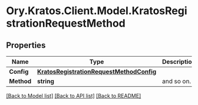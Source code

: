 # Ory.Kratos.Client.Model.KratosRegistrationRequestMethod
## Properties

Name | Type | Description | Notes
------------ | ------------- | ------------- | -------------
**Config** | [**KratosRegistrationRequestMethodConfig**](KratosRegistrationRequestMethodConfig.md) |  | [optional] 
**Method** | **string** | and so on. | [optional] 

[[Back to Model list]](../README.md#documentation-for-models) [[Back to API list]](../README.md#documentation-for-api-endpoints) [[Back to README]](../README.md)

